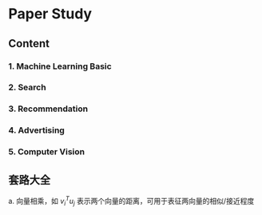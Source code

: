 # Paper Study

## Content

### 1. Machine Learning Basic

### 2. Search

### 3. Recommendation

### 4. Advertising

### 5. Computer Vision

## 套路大全

a. 向量相乘，如 $v_i^{T}u_j$ 表示两个向量的距离，可用于表征两向量的相似/接近程度
